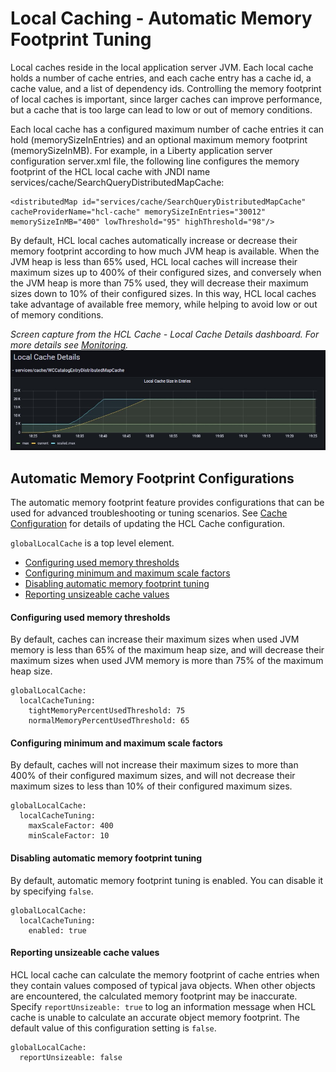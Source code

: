 # Local Caching - Automatic Memory Footprint Tuning

Local caches reside in the local application server JVM.  Each local cache holds a number of cache entries, and each cache entry has a cache id, a cache value, and a list of dependency ids.  Controlling the memory footprint of local caches is important, since larger caches can improve performance, but a cache that is too large can lead to low or out of memory conditions.

Each local cache has a configured maximum number of cache entries it can hold (memorySizeInEntries) and an optional maximum memory footprint (memorySizeInMB).  For example, in a Liberty application server configuration server.xml file, the following line configures the memory footprint of the HCL local cache with JNDI name services/cache/SearchQueryDistributedMapCache:

```
<distributedMap id="services/cache/SearchQueryDistributedMapCache" cacheProviderName="hcl-cache" memorySizeInEntries="30012" memorySizeInMB="400" lowThreshold="95" highThreshold="98"/>
```

By default, HCL local caches automatically increase or decrease their memory footprint according to how much JVM heap is available.  When the JVM heap is less than 65% used, HCL local caches will increase their maximum sizes up to 400% of their configured sizes, and conversely when the JVM heap is more than 75% used, they will decrease their maximum sizes down to 10% of their configured sizes.  In this way, HCL local caches take advantage of available free memory, while helping to avoid low or out of memory conditions.

*Screen capture from the HCL Cache - Local Cache Details dashboard. For more details see [Monitoring](Monitoring.md).*
![image](images/local_cache_auto_tuning.jpg)


## Automatic Memory Footprint Configurations

The automatic memory footprint feature provides configurations that can be used for advanced troubleshooting or tuning scenarios.
See [Cache Configuration](CacheConfiguration.md) for details of updating the HCL Cache configuration.

`globalLocalCache` is a top level element. 

- [Configuring used memory thresholds](#Configuring-used-memory-thresholds)
- [Configuring minimum and maximum scale factors](#Configuring-minimum-and-maximum-scale-factors)
- [Disabling automatic memory footprint tuning](#Disabling-automatic-memory-footprint-tuning)
- [Reporting unsizeable cache values](#Reporting-unsizeable-cache-values)

#### Configuring used memory thresholds

By default, caches can increase their maximum sizes when used JVM memory is less than 65% of the maximum heap size, and will decrease their maximum sizes when used JVM memory is more than 75% of the maximum heap size.

```
globalLocalCache:
  localCacheTuning:
    tightMemoryPercentUsedThreshold: 75
    normalMemoryPercentUsedThreshold: 65
```

#### Configuring minimum and maximum scale factors

By default, caches will not increase their maximum sizes to more than 400% of their configured maximum sizes, and will not decrease their maximum sizes to less than 10% of their configured maximum sizes.

```
globalLocalCache:
  localCacheTuning:
    maxScaleFactor: 400
    minScaleFactor: 10
```

#### Disabling automatic memory footprint tuning

By default, automatic memory footprint tuning is enabled.  You can disable it by specifying `false`.

```
globalLocalCache:
  localCacheTuning:
    enabled: true
```

#### Reporting unsizeable cache values

HCL local cache can calculate the memory footprint of cache entries when they contain values composed of typical java objects.  When other objects are encountered, the calculated memory footprint may be inaccurate.  Specify `reportUnsizeable: true` to log an information message when HCL cache is unable to calculate an accurate object memory footprint.  The default value of this configuration setting is `false`.

```
globalLocalCache:
  reportUnsizeable: false
```

